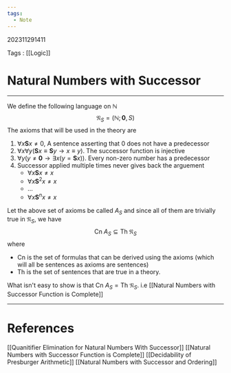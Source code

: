 ```yaml
---
tags:
  - Note
---
```

202311291411

Tags : [[Logic]]
# Natural Numbers with Successor
---
We define the following language on $\mathbb N$
$$
\mathfrak N_{S} = (\mathbb N;\mathbf{0}, S)
$$
The axioms that will be used in the theory are
1. $\forall x\mathbf S x \ne 0$, A sentence asserting that $0$ does not have a predecessor
2. $\forall x\forall y(\mathbf S x\equiv \mathbf S y \to x \equiv y)$. The successor function is injective
3. $\forall y (y\ne \mathbf 0 \to \exists x (y = \mathbf S x))$. Every non-zero number has a predecessor
4. Successor applied multiple times never gives back the arguement
	-  $\forall x \mathbf Sx\ne x$ 
	-  $\forall x \mathbf S^2x\ne x$ 
	-  $\dots$
	- $\forall x \mathbf S^n x \ne x$

Let the above set of axioms be called $A_S$ and since all of them are trivially true in $\mathfrak N_S$, we have 
$$
\text{Cn}\; A_{S}\subseteq \text{Th}\;\mathfrak N_{S}
$$
where 
- $\text {Cn}$ is the set of formulas that can be derived using the axioms (which will  all be sentences as axioms are sentences)
- $\text {Th}$ is the set of sentences that are true in a theory.

What isn't easy to show is that $\text{Cn}\ A_S = \text{Th}\ \mathfrak N_S$. i.e [[Natural Numbers with Successor Function is Complete]]

---
# References
[[Quanitifier Elimination for Natural Numbers With Successor]]
[[Natural Numbers with Successor Function is Complete]]
[[Decidability of Presburger Arithmetic]]
[[Natural Numbers with Successor and Ordering]]